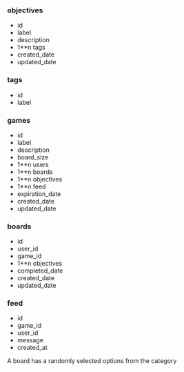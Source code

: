 ### objectives

- id
- label
- description
- 1\*\*n tags
- created_date
- updated_date

### tags

- id
- label

### games

- id
- label
- description
- board_size
- 1\*\*n users
- 1\*\*n boards
- 1\*\*n objectives
- 1\*\*n feed
- expiration_date
- created_date
- updated_date

### boards

- id
- user_id
- game_id
- 1\*\*n objectives
- completed_date
- created_date
- updated_date

### feed

- id
- game_id
- user_id
- message
- created_at

A board has a randomly selected options from the category
